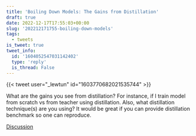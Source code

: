 ```yaml
---
title: 'Boiling Down Models: The Gains from Distillation'
draft: true
date: 2022-12-17T17:55:03+00:00
slug: '202212171755-boiling-down-models'
tags:
  - tweets
is_tweet: true
tweet_info:
  id: '1604052547031142402'
  type: 'reply'
  is_thread: False
---
```




{{< tweet user="_lewtun" id="1603770682021535744" >}}

What are the gains you see from distillation? For instance, if I train model from scratch vs from teacher using distillation. Also, what distillation technique(s) are you using? It would be great if you can provide distillation benchmark so one can reproduce.

[Discussion](https://x.com/sytelus/status/1604052547031142402)
